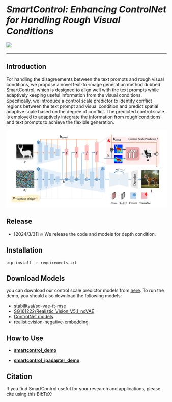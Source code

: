# ___***SmartControl: Enhancing ControlNet for Handling Rough Visual Conditions***___


<a href='https://arxiv.org/abs/2308.06721'><img src='https://img.shields.io/badge/arXiv-2302.08453-b31b1b.svg?style=flat-square'></a> 

---


## Introduction

For handling the disagreements between the text prompts and rough visual conditions, we propose a novel text-to-image generation method dubbed SmartControl, which is designed to align well with the text prompts while adaptively keeping useful information from the visual conditions. Specifically, we introduce a control scale predictor to identify conflict regions between the text prompt and visual condition and predict spatial adaptive scale based on the degree of conflict. The predicted control scale is employed to adaptively integrate the information from rough conditions and text prompts to achieve the flexible generation.

![arch](assets/figs/method.png)

## Release
- [2024/3/31] 🔥 We release the code and models for depth condition.


## Installation

```
pip install -r requirements.txt
```

## Download Models

you can download our control scale predictor models from [here](https://drive.google.com/file/d/1iu7eE-XtxFkIupvJyesQnustuujXAW61/view?usp=drive_link). To run the demo, you should also download the following models:
- [stabilityai/sd-vae-ft-mse](https://huggingface.co/stabilityai/sd-vae-ft-mse)
- [SG161222/Realistic_Vision_V5.1_noVAE](https://huggingface.co/SG161222/Realistic_Vision_V5.1_noVAE)
- [ControlNet models](https://huggingface.co/lllyasviel)
- [realisticvision-negative-embedding](https://civitai.com/models/36070/negative-embedding-for-realistic-vision-v20)

## How to Use


- [**smartcontrol_demo**](smartcontrol_demo.ipynb)


- [**smartcontrol_ipadapter_demo**](smartcontrol_ipadapter_demo.ipynb)



## Citation
If you find SmartControl useful for your research and applications, please cite using this BibTeX:
```bibtex

```
